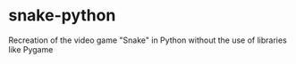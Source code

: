 # snake-python
Recreation of the video game "Snake" in Python without the use of libraries like Pygame
